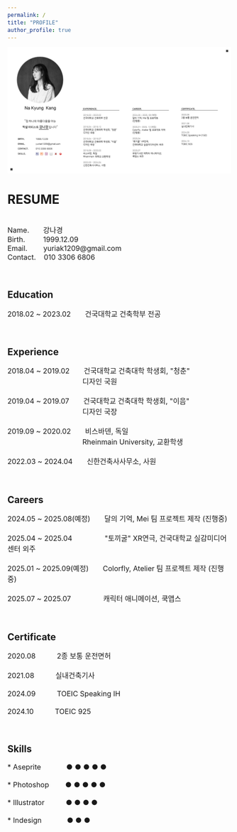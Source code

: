 ```yaml
---
permalink: /
title: "PROFILE"
author_profile: true
---
```


<img src='/images/2.png'>

<h1>RESUME</h1>


  
<p style="font-size: 16px;"><br>
  Name.&nbsp;&nbsp;&nbsp;&nbsp;&nbsp;&nbsp;&nbsp;강나경<br>  
Birth.&nbsp;&nbsp;&nbsp;&nbsp;&nbsp;&nbsp;&nbsp;&nbsp;&nbsp;1999.12.09<br>  
Email.&nbsp;&nbsp;&nbsp;&nbsp;&nbsp;&nbsp;&nbsp;&nbsp;yuriak1209@gmail.com<br>  
Contact.&nbsp;&nbsp;&nbsp;&nbsp;010 3306 6806</p><br>

<h2>Education</h2>
 
<p style="font-size: 16px;">2018.02 ~ 2023.02&emsp;&emsp;건국대학교 건축학부 전공</p><br>

<h2>Experience</h2>
  
<p style="font-size: 16px; font-weight:normal;">2018.04 ~ 2019.02&emsp;&emsp;건국대학교 건축대학 학생회, "청춘"<br>
&emsp;&emsp;&emsp;&emsp;&emsp;&emsp;&emsp;&emsp;&nbsp;&nbsp;&emsp;&emsp;디자인 국원<br>  
<br>
2019.04 ~ 2019.07&emsp;&emsp;건국대학교 건축대학 학생회, "이음"<br>  
&emsp;&emsp;&emsp;&emsp;&emsp;&emsp;&emsp;&emsp;&nbsp;&emsp;&emsp;&nbsp;디자인 국장<br>  
<br>
2019.09 ~ 2020.02&emsp;&emsp;비스바덴, 독일<br>  
&emsp;&emsp;&emsp;&emsp;&emsp;&emsp;&emsp;&emsp;&emsp;&emsp;&nbsp;&nbsp;Rheinmain University, 교환학생<br>  
<br>
2022.03 ~ 2024.04&emsp;&emsp;신한건축사사무소, 사원</p><br>  


<h2>Careers</h2>

<p style="font-size: 16px; font-weight:normal;">2024.05 ~ 2025.08(예정)&emsp;&emsp;달의 기억, Mei 팀 프로젝트 제작 (진행중)<br>
<br>
2025.04 ~ 2025.04&emsp;&emsp;&emsp;&emsp;&nbsp;&nbsp;"토끼굴" XR연극, 건국대학교 실감미디어센터 외주<br>
<br>
2025.01 ~ 2025.09(예정)&emsp;&emsp;Colorfly, Atelier 팀 프로젝트 제작 (진행중)<br>
<br>  
2025.07 ~ 2025.07&emsp;&emsp;&emsp;&emsp;&nbsp;&nbsp;캐릭터 애니메이션, 쿡앱스</p><br>


<h2>Certificate</h2>

<p style="font-size: 16px; font-weight:normal;">2020.08&emsp;&emsp;&emsp;2종 보통 운전면허<br>
<br>  
2021.08&emsp;&emsp;&emsp;실내건축기사<br>
<br>  
2024.09&emsp;&emsp;&emsp;TOEIC Speaking IH<br>
<br>  
2024.10&emsp;&emsp;&emsp;TOEIC 925</p><br>


<h2>Skills</h2>

<p style="font-size: 16px; font-weight:normal;">
* Aseprite&emsp;&emsp;&emsp;&nbsp;&nbsp;● ● ● ● ● <br>
<br>  
* Photoshop&emsp;&emsp;&nbsp;● ● ● ● ● <br>
<br>  
* Illustrator&emsp;&emsp;&emsp;● ● ● ● <br>  
<br>  
* Indesign&emsp;&emsp;&emsp;&nbsp;&nbsp;● ● ● </p><br>  
<br>  
